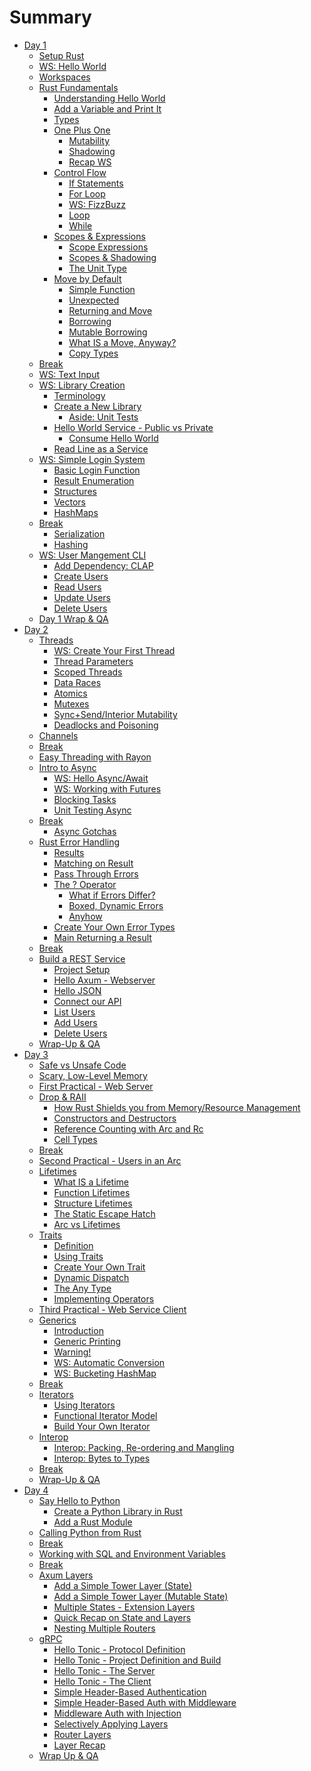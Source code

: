 # Summary

- [Day 1](./day1/intro.md)
    - [Setup Rust](./day1/setup_rust.md)
    - [WS: Hello World](./day1/hello_world.md)
    - [Workspaces](./day1/workspaces.md)
    - [Rust Fundamentals](./day1/fundamentals_intro.md)
        - [Understanding Hello World](./day1/f1_hello_world.md)
        - [Add a Variable and Print It](./day1/f2_variable_print.md)
        - [Types](./day1/f3_types.md)
        - [One Plus One](./day1/f4_one_plus_one.md)
            - [Mutability](./day1/f4_one_plus_one_mut.md)
            - [Shadowing](./day1/f4_one_plus_one_shadow.md)
            - [Recap WS](./day1/f4_recap_workshop.md)
        - [Control Flow](./day1/f5_control_flow.md)
            - [If Statements](./day1/f6_if.md)
            - [For Loop](./day1/f7_for.md)
            - [WS: FizzBuzz](./day1/f8_fizzbuzz.md)
            - [Loop](./day1/f9_loop.md)
            - [While](./day1/f10_while.md)
        - [Scopes & Expressions](./day1/f11_scopes.md)
            - [Scope Expressions](./day1/f12_scope_expr.md)
            - [Scopes & Shadowing](./day1/f13_scope_shadowing.md)
            - [The Unit Type](./day1/f14_unit_type.md)
        - [Move by Default]()
            - [Simple Function](./day1/f15_move_default_fn.md)
            - [Unexpected](./day1/f15_move_default_fn_unexpected.md)
            - [Returning and Move](./day1/f15_move_default_fn_return.md)
            - [Borrowing](./day1/f15_move_default_fn_borrow.md)
            - [Mutable Borrowing](./day1/f15_move_default_fn_borrow_mut.md)
            - [What IS a Move, Anyway?](./day1/f15_what_is_a_move.md)
            - [Copy Types](./day1/f15_copy_types.md)
    - [Break]()
    - [WS: Text Input](./day1/text_input.md)
    - [WS: Library Creation]()
        - [Terminology](./day1/library1_terms.md)
        - [Create a New Library](./day1/library_ws1.md)
            - [Aside: Unit Tests](./day1/library_ws2.md)
        - [Hello World Service - Public vs Private](./day1/library_ws3.md)
            - [Consume Hello World](./day1/library_ws4.md)
        - [Read Line as a Service](./day1/library_ws5.md)
    - [WS: Simple Login System]()
        - [Basic Login Function](./day1/login_sys_simple.md)
        - [Result Enumeration](./day1/login_sys_enums.md)
        - [Structures](./day1/login_sys_structs.md)
        - [Vectors](./day1/login_sys_vectors.md)
        - [HashMaps](./day1/login_sys_hashmap.md)
    - [Break]()
        - [Serialization](./day1/login_serialization.md)
        - [Hashing](./day1/login_hashing.md)
    - [WS: User Mangement CLI](./day1/cli.md)
        - [Add Dependency: CLAP]()
        - [Create Users]()
        - [Read Users]()
        - [Update Users]()
        - [Delete Users]()
    - [Day 1 Wrap & QA]()
- [Day 2](./day2/intro.md)
    - [Threads](./day2/threads_intro.md)
        - [WS: Create Your First Thread](./day2/first_thread.md)
        - [Thread Parameters](./day2/thread_params.md)
        - [Scoped Threads](./day2/scoped_threads.md)
        - [Data Races](./day2/fearful_concurrency.md)
        - [Atomics](./day2/atomics.md)
        - [Mutexes](./day2/mutexes.md)
        - [Sync+Send/Interior Mutability](./day2/interior_mutability.md)
        - [Deadlocks and Poisoning](./day2/deadlocks.md)
    - [Channels](./day2/channels.md)
    - [Break]()
    - [Easy Threading with Rayon](./day2/rayon.md)
    - [Intro to Async](./day2/async_intro.md)
        - [WS: Hello Async/Await](./day2/async_hello.md)
        - [WS: Working with Futures](./day2/async_futures.md)
        - [Blocking Tasks](./day2/async_blocking.md)
        - [Unit Testing Async](./day2/async_testing.md)
    - [Break]()
        - [Async Gotchas]()
    - [Rust Error Handling](./day2/errors.md)
        - [Results]()
        - [Matching on Result]()
        - [Pass Through Errors]()
        - [The ? Operator]()
            - [What if Errors Differ?]()
            - [Boxed, Dynamic Errors]()
            - [Anyhow]()
        - [Create Your Own Error Types]()
        - [Main Returning a Result]()
    - [Break]()
    - [Build a REST Service]()
        - [Project Setup]()
        - [Hello Axum - Webserver]()
        - [Hello JSON]()
        - [Connect our API]()
        - [List Users]()
        - [Add Users]()
        - [Delete Users]()
    - [Wrap-Up & QA]()
- [Day 3]()
    - [Safe vs Unsafe Code]()
    - [Scary, Low-Level Memory](./day3/alloc.md)
    - [First Practical - Web Server](./day3/practical.md)
    - [Drop & RAII](./day3/drop.md)
        - [How Rust Shields you from Memory/Resource Management]()
        - [Constructors and Destructors]()
        - [Reference Counting with Arc and Rc]()
        - [Cell Types]()
    - [Break]()
    - [Second Practical - Users in an Arc](./day3/practical2.md)
    - [Lifetimes](./day3/lifetimes.md)
        - [What IS a Lifetime]()
        - [Function Lifetimes]()
        - [Structure Lifetimes]()
        - [The Static Escape Hatch]()
        - [Arc vs Lifetimes]()
    - [Traits](./day3/traits.md)
        - [Definition]()
        - [Using Traits]()
        - [Create Your Own Trait]()
        - [Dynamic Dispatch]()
        - [The Any Type]()
        - [Implementing Operators]()
    - [Third Practical - Web Service Client](./day3/practical3.md)
    - [Generics](./day3/generics.md)
        - [Introduction]()
        - [Generic Printing]()
        - [Warning!]()
        - [WS: Automatic Conversion]()
        - [WS: Bucketing HashMap]()
    - [Break]()
    - [Iterators](./day3/iterators.md)
        - [Using Iterators]()
        - [Functional Iterator Model]()
        - [Build Your Own Iterator]()
    - [Interop]()
        - [Interop: Packing, Re-ordering and Mangling](./day3/packing.md)
        - [Interop: Bytes to Types](./day3/bytes_types.md)
    - [Break]()
    - [Wrap-Up & QA]()
- [Day 4]()
    - [Say Hello to Python](./day4/hello_python.md)
        - [Create a Python Library in Rust](./day4/pyfib.md)
        - [Add a Rust Module](./day4/pyo3_rfib.md)
    - [Calling Python from Rust](./day4/python_from_rust.md)
    - [Break]()
    - [Working with SQL and Environment Variables](./day4/databases.md)
    - [Break]()
    - [Axum Layers]()
        - [Add a Simple Tower Layer (State)](./day4/simple_tower_layer.md)
        - [Add a Simple Tower Layer (Mutable State)](./day4/simple_tower_layer_mut.md)
        - [Multiple States - Extension Layers](./day4/simple_tower_layer_multi_state.md)
        - [Quick Recap on State and Layers](./day4/simple_tower_recap.md)
        - [Nesting Multiple Routers](./day4/nesting.md)
    - [gRPC]()
        - [Hello Tonic - Protocol Definition](./day4/grpc_hello.md)
        - [Hello Tonic - Project Definition and Build](./day4/grpc_hello2.md)
        - [Hello Tonic - The Server](./day4/grpc_hello3.md)
        - [Hello Tonic - The Client](./day4/grpc_hello4.md)
        - [Simple Header-Based Authentication](./day4/header_auth1.md)
        - [Simple Header-Based Auth with Middleware](./day4/header_auth2.md)
        - [Middleware Auth with Injection](./day4/header_auth3.md)
        - [Selectively Applying Layers](./day4/layer_targets.md)
        - [Router Layers](./day4/layer_router.md)
        - [Layer Recap](./day4/layer_recap.md)
    - [Wrap Up & QA]()
